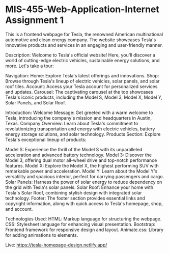 # MIS-455-Web-Application-Internet Assignment 1
This is a frontend webpage for Tesla, the renowned American multinational automotive and clean energy company. The website showcases Tesla's innovative products and services in an engaging and user-friendly manner.

Description:
Welcome to Tesla's official website! Here, you'll discover a world of cutting-edge electric vehicles, sustainable energy solutions, and more. Let's take a tour:

Navigation:
Home: Explore Tesla's latest offerings and innovations.
Shop: Browse through Tesla's lineup of electric vehicles, solar panels, and solar roof tiles.
Account: Access your Tesla account for personalized services and updates.
Carousel:
The captivating carousel at the top showcases Tesla's iconic products, including the Model S, Model 3, Model X, Model Y, Solar Panels, and Solar Roof.

Introduction:
Welcome Message: Get greeted with a warm welcome to Tesla, introducing the company's mission and headquarters in Austin, Texas.
Company Overview: Learn about Tesla's commitment to revolutionizing transportation and energy with electric vehicles, battery energy storage solutions, and solar technology.
Products Section:
Explore Tesla's exceptional lineup of products:

Model S: Experience the thrill of the Model S with its unparalleled acceleration and advanced battery technology.
Model 3: Discover the Model 3, offering dual motor all-wheel drive and top-notch performance features.
Model X: Explore the Model X, the highest performing SUV with remarkable power and acceleration.
Model Y: Learn about the Model Y's versatility and spacious interior, perfect for carrying passengers and cargo.
Solar Panels: Harness the power of solar energy to reduce dependency on the grid with Tesla's solar panels.
Solar Roof: Enhance your home with Tesla's Solar Roof, combining stylish design with integrated solar technology.
Footer:
The footer section provides essential links and copyright information, along with quick access to Tesla's homepage, shop, and account.

Technologies Used:
HTML: Markup language for structuring the webpage.
CSS: Stylesheet language for enhancing visual presentation.
Bootstrap: Frontend framework for responsive design and layout.
Animate.css: Library for adding animations to elements.

Live: https://tesla-homepage-design.netlify.app/
